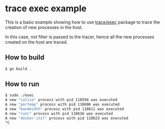 # trace exec example

This is a basic example showing how to use
[trace/exec](https://github.com/inspektor-gadget/inspektor-gadget/tree/main/pkg/gadgets/trace/exec)
package to trace the creation of new processes in the host.

In this case, not filter is passed to the tracer, hence all the new
processes created on the host are traced.

## How to build

```bash
$ go build .
```

## How to run

```bash
$ sudo ./exec
A new "calico" process with pid 118594 was executed
A new "portmap" process with pid 118606 was executed
A new "bandwidth" process with pid 118611 was executed
A new "runc" process with pid 118616 was executed
A new "docker-init" process with pid 118623 was executed
^C
```
